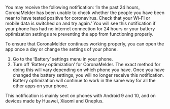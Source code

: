 You may receive the following notification: ‘In the past 24 hours, CoronaMelder has been unable to check whether the people you have been near to have tested positive for coronavirus. Check that your Wi-Fi or mobile data is switched on and try again.’ You will see this notification if your phone has had no internet connection for 24 hours or your battery optimization settings are preventing the app from functioning properly. 

To ensure that CoronaMelder continues working properly, you can open the app once a day or change the settings of your phone. 
1. Go to the ‘Battery’ settings menu in your phone. 
2. Turn off ‘Battery optimization’ for CoronaMelder.
The exact method for doing this will vary depending on which phone you have. Once you have changed the battery settings, you will no longer receive this notification. Battery optimization will continue to work in the same way for all the other apps on your phone. 

This notification is mainly sent on phones with Android 9 and 10, and on devices made by Huawei, Xiaomi and Oneplus.
